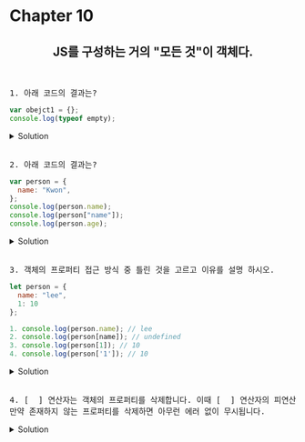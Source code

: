 # Chapter 10

<h2 align="center">JS를 구성하는 거의 "모든 것"이 객체다.</h2>
<br>

<pre>1. 아래 코드의 결과는? </pre>

```js
var obejct1 = {};
console.log(typeof empty);
```

   <details>
      <summary>Solution</summary>
        <strong>정답은 : object 
        <br>프로퍼티가 없어도 객체는 생성 됩니다.</strong><br>
   </details> 
<br>

<pre>2. 아래 코드의 결과는? </pre>

```js
var person = {
  name: "Kwon",
};
console.log(person.name);
console.log(person["name"]);
console.log(person.age);
```

   <details>
      <summary>Solution</summary>
        <strong> 첫번째, 두번째 은 Kwon이 출력되지만<br> 
        <br>세번째는 객체에 존재하지 않는 프로퍼티에 접근해서 undefined가 반환됩니다.</strong><br>
   </details> 
<br>

<pre>3. 객체의 프로퍼티 접근 방식 중 틀린 것을 고르고 이유를 설명 하시오.
</pre>

```js
let person = {
  name: "lee",
  1: 10
};

1. console.log(person.name); // lee
2. console.log(person[name]); // undefined
3. console.log(person[1]); // 10
4. console.log(person['1']); // 10
```

<details>
   <summary>Solution</summary>
      <strong>2번</strong>
      <pre>[해설]<br/>대괄호 표기법을 사용하는 경우 대괄호 프로퍼티 접근 연산자 내부에 지정하는 프로퍼티 키는 반드시 따옴표로 감싼 문자열이어야 합니다. 따옴표로 감싸지 않으면 자바스크립트 엔진은 식별자로 해석합니다. 2번은 객체에 존재하지 않는 프로퍼티에 접근하였으므로 undefined를 반환합니다.</pre>
</details>

<br>

<pre>4. [  ] 연산자는 객체의 프로퍼티를 삭제합니다. 이때 [  ] 연산자의 피연산자는 프로퍼티 값에 접근할 수 있는 표현식이어야 합니다. <br>만약 존재하지 않는 프로퍼티를 삭제하면 아무런 에러 없이 무시됩니다.
</pre>

<details>
   <summary>Solution</summary>
      <strong>delete</strong>
</details>

<br>
